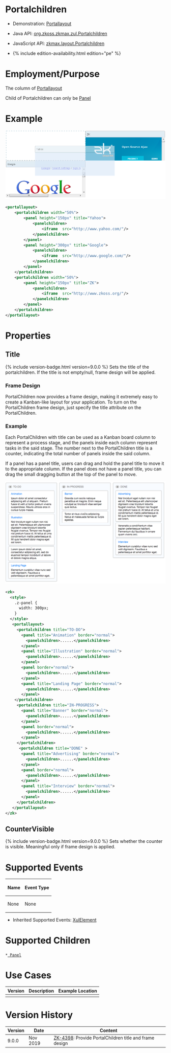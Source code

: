 

# Portalchildren

- Demonstration:
  [Portallayout](http://www.zkoss.org/zkdemo/layout/portal_layout)
- Java API: [org.zkoss.zkmax.zul.Portalchildren](https://www.zkoss.org/javadoc/latest/zk/org/zkoss/zkmax/zul/Portalchildren.html)
- JavaScript API:
  [zkmax.layout.Portalchildren](https://www.zkoss.org/javadoc/latest/jsdoc/classes/zkmax.layout.Portalchildren.html)

- {% include edition-availability.html edition="pe" %}

# Employment/Purpose

The column of [ Portallayout]({{site.baseurl}}/zk_component_ref/layouts/portallayout)

Child of Portalchildren can only be [ Panel]({{site.baseurl}}/zk_component_ref/containers/panel)

# Example

![](/zk_component_ref/images/ZKComRef_Portallayout_Example.PNG)

```xml
<portallayout>
    <portalchildren width="50%">
        <panel height="150px" title="Yahoo">
            <panelchildren>
                <iframe  src="http://www.yahoo.com/"/>
            </panelchildren>
        </panel>
        <panel height="300px" title="Google">
            <panelchildren>
                <iframe  src="http://www.google.com/"/>
            </panelchildren>
        </panel>
    </portalchildren>
    <portalchildren width="50%">
        <panel height="150px" title="ZK">
            <panelchildren>
                <iframe  src="http://www.zkoss.org/"/>
            </panelchildren>
        </panel>
    </portalchildren>
</portallayout>
```

# Properties

## Title

{% include version-badge.html version=9.0.0 %} Sets the title of the portalchildren.
If the title is not empty/null, frame design will be applied.

### Frame Design

PortalChildren now provides a frame design, making it extremely easy to
create a Kanban-like layout for your application. To turn on the
PortalChildren frame design, just specify the title attribute on the
PortalChildren.

### Example

Each PortalChildren with title can be used as a Kanban board column to
represent a process stage, and the panels inside each column represent
tasks in the said stage. The number next to the PortalChildren title is
a counter, indicating the total number of panels inside the said column.

If a panel has a panel title, users can drag and hold the panel title to
move it to the appropriate column. If the panel does not have a panel
title, you can drag the small dragging button at the top of the panel to
move.

![](/zk_component_ref/images/Kanban-1.png)

```xml
<zk>
  <style>
    .z-panel {
      width: 300px;
    }
  </style>
   <portallayout>
     <portalchildren title="TO-DO">
       <panel title="Animation" border="normal">
         <panelchildren>......</panelchildren>
       </panel>
       <panel title="Illustration" border="normal">
         <panelchildren>......</panelchildren>
       </panel>
       <panel border="normal">
         <panelchildren>......</panelchildren>
       </panel>
       <panel title="Landing Page" border="normal">
         <panelchildren>......</panelchildren>
       </panel>
    </portalchildren>
     <portalchildren title="IN-PROGRESS">
       <panel title="Banner" border="normal">
         <panelchildren>......</panelchildren>
       </panel>
       <panel border="normal">
         <panelchildren>......</panelchildren>
       </panel>
     </portalchildren>
      <portalchildren title="DONE" >
       <panel title="Advertising" border="normal">
         <panelchildren>......</panelchildren>
       </panel>
       <panel border="normal">
         <panelchildren>......</panelchildren>
       </panel>
       <panel title="Interview" border="normal">
         <panelchildren>......</panelchildren>
       </panel>
     </portalchildren>
   </portallayout>
</zk>
```

## CounterVisible

{% include version-badge.html version=9.0.0 %} Sets whether the counter is visible.
Meaningful only if frame design is applied.

# Supported Events

<table>
<thead>
<tr class="header">
<th><center>
<p>Name</p>
</center></th>
<th><center>
<p>Event Type</p>
</center></th>
</tr>
</thead>
<tbody>
<tr class="odd">
<td><p>None</p></td>
<td><p>None</p></td>
</tr>
</tbody>
</table>

- Inherited Supported Events: [ XulElement]({{site.baseurl}}/zk_component_ref/base_components/xulelement#Supported_Events)

# Supported Children

`*`[` Panel`]({{site.baseurl}}/zk_component_ref/containers/panel)

# Use Cases

| Version | Description | Example Location |
|---------|-------------|------------------|
|         |             |                  |

# Version History



| Version | Date     | Content                                                                                            |
|---------|----------|----------------------------------------------------------------------------------------------------|
| 9.0.0   | Nov 2019 | [ZK-4398](https://tracker.zkoss.org/browse/ZK-4398): Provide PortalChildren title and frame design |


